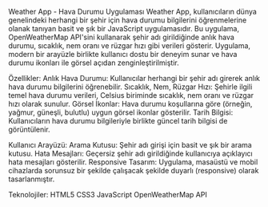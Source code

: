 Weather App - Hava Durumu Uygulaması
Weather App, kullanıcıların dünya genelindeki herhangi bir şehir için hava durumu bilgilerini öğrenmelerine olanak tanıyan basit ve şık bir JavaScript uygulamasıdır. Bu uygulama, OpenWeatherMap API'sini kullanarak şehir adı girildiğinde anlık hava durumu, sıcaklık, nem oranı ve rüzgar hızı gibi verileri gösterir. Uygulama, modern bir arayüzle birlikte kullanıcı dostu bir deneyim sunar ve hava durumu ikonları ile görsel açıdan zenginleştirilmiştir.

Özellikler:
Anlık Hava Durumu: Kullanıcılar herhangi bir şehir adı girerek anlık hava durumu bilgilerini öğrenebilir.
Sıcaklık, Nem, Rüzgar Hızı: Şehirle ilgili temel hava durumu verileri, Celsius biriminde sıcaklık, nem oranı ve rüzgar hızı olarak sunulur.
Görsel İkonlar: Hava durumu koşullarına göre (örneğin, yağmur, güneşli, bulutlu) uygun görsel ikonlar gösterilir.
Tarih Bilgisi: Kullanıcıların hava durumu bilgileriyle birlikte güncel tarih bilgisi de görüntülenir.

Kullanıcı Arayüzü:
Arama Kutusu: Şehir adı girişi için basit ve şık bir arama kutusu.
Hata Mesajları: Geçersiz şehir adı girildiğinde kullanıcıya açıklayıcı hata mesajları gösterilir.
Responsive Tasarım: Uygulama, masaüstü ve mobil cihazlarda sorunsuz bir şekilde çalışacak şekilde duyarlı (responsive) olarak tasarlanmıştır.

Teknolojiler:
HTML5
CSS3
JavaScript
OpenWeatherMap API
